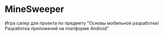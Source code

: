 # MineSweeper
Игра сапер для проекта по предмету "Основы мобильной разработки/Разработка приложений на платформе Android"
